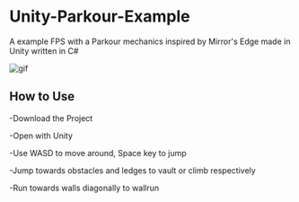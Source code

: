 # Unity-Parkour-Example
A example FPS with a Parkour mechanics inspired by Mirror's Edge made in Unity written in C#

![gif](https://media.giphy.com/media/Ri7d0e0IrLKzGdE4bP/giphy.gif)

How to Use
------------
-Download the Project

-Open with Unity 

-Use WASD to move around, Space key to jump

-Jump towards obstacles and ledges to vault or climb respectively

-Run towards walls diagonally to wallrun


